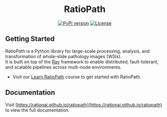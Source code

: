 <div align="center">
  <h1>RatioPath</h1>

<a href="https://pypi.org/project/ratiopath"><img alt="PyPI version" src="https://img.shields.io/pypi/v/ratiopath.svg?style=for-the-badge&labelColor=000000"></a>
<a href="https://github.com/RationAI/ratiopath/blob/main/LICENSE"><img alt="License" src="https://img.shields.io/npm/l/next.svg?style=for-the-badge&labelColor=000000"></a>
</div>

## Getting Started

RatioPath is a Python library for large-scale processing, analysis, and transformation of whole-slide pathology images (WSIs).  
It is built on top of the [Ray](https://www.ray.io/) framework to enable distributed, fault-tolerant, and scalable pipelines across multi-node environments.

- Visit our [Learn RatioPath](https://rationai.github.io/ratiopath/learn/get-started/quick-start/) course to get started with RatioPath.

## Documentation

Visit [https://rationai.github.io/ratiopath](https://rationai.github.io/ratiopath) to view the full documentation.
